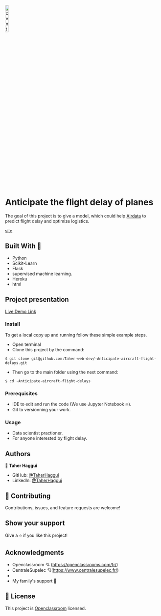  



<img src = "https://www.ladn.eu/wp-content/uploads/2017/04/openclassrooms-supelec.png" alt="centrale logo" width="15%">

# Anticipate the flight delay of planes
The goal of this project is to give a model, which could help <a href="https://airdata.com/">Airdata</a> to predict flight delay and optimize logistics. 

[site](https://prediction-retard-avions.herokuapp.com/)

## Built With 🔨

- Python 
- Scikit-Learn
- Flask
- supervised machine learning.
- Heroku
- html

## Project presentation

[Live Demo Link](https://www.youtube.com/watch?v=uzrCQMTUeMo&list=PLl2tX_AjHqW_9Nh29QwrFsIkQKCVP6h8n)

### Install

To get a local copy up and running follow these simple example steps.
- Open terminal
- Clone this project by the command: 

```
$ git clone git@github.com:Taher-web-dev/-Anticipate-aircraft-flight-delays.git
```

- Then go to the main folder using the next command:

```
$ cd -Anticipate-aircraft-flight-delays
```




### Prerequisites

- IDE to edit and run the code (We use Jupyter Notebook 🔥).
- Git to versionning your work.


### Usage

- Data scientist practioner.
- For anyone interested by flight delay.


## Authors

👤 **Taher Haggui**

- GitHub: [@TaherHaggui](https://github.com/Taher-web-dev)
- LinkedIn: [@TaherHaggui](https://www.linkedin.com/in/taher-haggui-66b5a6198/)


## 🤝 Contributing

Contributions, issues, and feature requests are welcome!



## Show your support

Give a ⭐️ if you like this project!


## Acknowledgments
- Openclassroom  💘 (https://openclassrooms.com/fr/)
- CentraleSupelec 💘(https://www.centralesupelec.fr/)
- 
- My family's support 🙌

## 📝 License

This project is [Openclassroom](https://openclassrooms.com/fr/) licensed.
